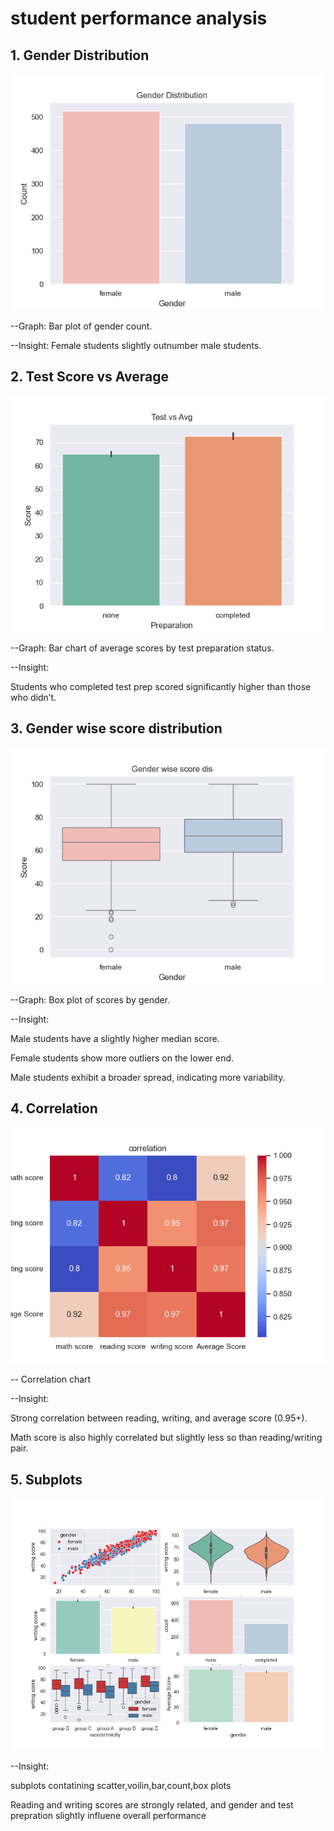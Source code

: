 

# student performance analysis


## 1. Gender Distribution

!['Gender_dist'](../Charts/Gendist.png)

--Graph: Bar plot of gender count.

--Insight: Female students slightly outnumber male students.


## 2. Test Score vs Average

!['TestvsAvg'](../Charts/TestvsAvg.png)

--Graph: Bar chart of average scores by test preparation status.

--Insight:

Students who completed test prep scored significantly higher than those who didn’t.


## 3. Gender wise score distribution

!['genmath'](../Charts/genmath.png)

--Graph: Box plot of scores by gender.

--Insight:

Male students have a slightly higher median score.

Female students show more outliers on the lower end.

Male students exhibit a broader spread, indicating more variability.


## 4. Correlation

!['corr'](../Charts/corr.png)

-- Correlation chart

--Insight:

Strong correlation between reading, writing, and average score (0.95+).

Math score is also highly correlated but slightly less so than reading/writing pair.


## 5. Subplots 

!['sub'](../Charts/sub.png)

--Insight:

 subplots contatining scatter,voilin,bar,count,box plots

 Reading and writing scores are strongly related, and gender and test prepration slightly influene overall performance

